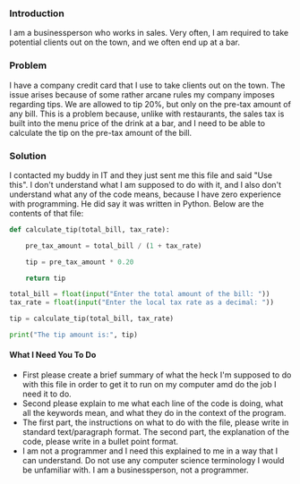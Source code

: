 ### Introduction

I am a businessperson who works in sales.  Very often, I am required to take potential clients out on the town, and we often end up at a bar.

### Problem

I have a company credit card that I use to take clients out on the town. The issue arises because of some rather arcane rules my company imposes regarding tips.  We are allowed to tip 20%, but only on the pre-tax amount of any bill.  This is a problem because, unlike with restaurants, the sales tax is built into the menu price of the drink at a bar, and I need to be able to calculate the tip on the pre-tax amount of the bill.

### Solution

I contacted my buddy in IT and they just sent me this file and said "Use this".  I don't understand what I am supposed to do with it, and I also don't understand what any of the code means, because I have zero experience with programming.  He did say it was written in Python. Below are the contents of that file:

```Python
def calculate_tip(total_bill, tax_rate):

    pre_tax_amount = total_bill / (1 + tax_rate)

    tip = pre_tax_amount * 0.20

    return tip

total_bill = float(input("Enter the total amount of the bill: "))
tax_rate = float(input("Enter the local tax rate as a decimal: "))

tip = calculate_tip(total_bill, tax_rate)

print("The tip amount is:", tip)
```

#### What I Need You To Do

* First please create a brief summary of what the heck I'm supposed to do with this file in order to get it to run on my computer amd do the job I need it to do.
* Second please explain to me what each line of the code is doing, what all the keywords mean, and what they do in the context of the program.
* The first part, the instructions on what to do with the file, please write in standard text/paragraph format.  The second part, the explanation of the code, please write in a bullet point format.
* I am not a programmer and I need this explained to me in a way that I can understand. Do not use any computer science terminology I would be unfamiliar with.  I am a businessperson, not a programmer.

